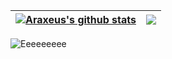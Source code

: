 | <a href="#"><img align="center" src="https://github-readme-stats.vercel.app/api?username=AuracleTech&show_icons=true&theme=github_dark&include_all_commits=true&hide_border=true&hide_rank=true" alt="Araxeus's github stats" /></a> | <a href="#"><img align="center" src="https://github-readme-stats.vercel.app/api/top-langs/?username=AuracleTech&theme=github_dark&layout=compact&hide_border=true" /></a> |
| ------------- | ------------- |

![Eeeeeeeee](https://i.ibb.co/L6NpxzS/eeeeeeeeee.png)
